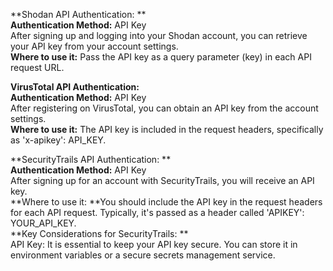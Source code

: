 **Shodan API Authentication: **   
**Authentication Method:** API Key  
After signing up and logging into your Shodan account, you can retrieve your API key from your account settings.  
**Where to use it:** Pass the API key as a query parameter (key) in each API request URL.    

**VirusTotal API Authentication:**  
**Authentication Method:** API Key    
After registering on VirusTotal, you can obtain an API key from the account settings.    
**Where to use it:** The API key is included in the request headers, specifically as 'x-apikey': API_KEY.    

**SecurityTrails API Authentication: **   
**Authentication Method:** API Key    
After signing up for an account with SecurityTrails, you will receive an API key.    
**Where to use it: **You should include the API key in the request headers for each API request. Typically, it's passed as a header called 'APIKEY': YOUR_API_KEY.    
**Key Considerations for SecurityTrails:  **  
API Key: It is essential to keep your API key secure. You can store it in environment variables or a secure secrets management service.  
